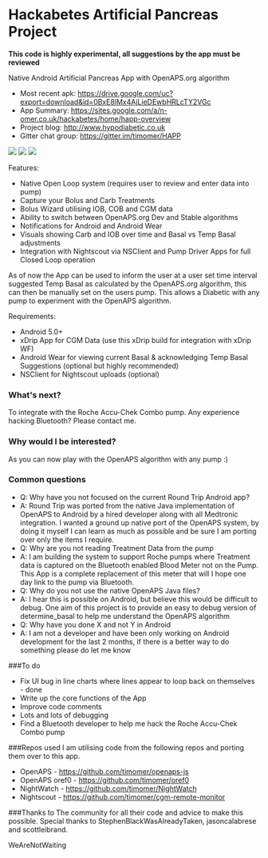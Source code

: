 # Hackabetes Artificial Pancreas Project
**This code is highly experimental, all suggestions by the app must be reviewed**

Native Android Artificial Pancreas App with OpenAPS.org algorithm

* Most recent apk: https://drive.google.com/uc?export=download&id=0BxE8lMx4AjLieDEwbHRLcTY2VGc
* App Summary: https://sites.google.com/a/n-omer.co.uk/hackabetes/home/happ-overview
* Project blog: http://www.hypodiabetic.co.uk
* Gitter chat group: https://gitter.im/timomer/HAPP

![](https://github.com/timomer/HAPP/blob/master/screenshot.png)
![](https://github.com/timomer/HAPP/blob/master/wear-screen.png)
![](https://github.com/timomer/HAPP/blob/master/wear-set-temp.png)



Features:
* Native Open Loop system (requires user to review and enter data into pump)
* Capture your Bolus and Carb Treatments
* Bolus Wizard utilising IOB, COB and CGM data
* Ability to switch between OpenAPS.org Dev and Stable algorithms
* Notifications for Android and Android Wear
* Visuals showing Carb and IOB over time and Basal vs Temp Basal adjustments
* Integration with Nightscout via NSClient and Pump Driver Apps for full Closed Loop operation

As of now the App can be used to inform the user at a user set time interval suggested Temp Basal as calculated by the OpenAPS.org algorithm, this can then be manually set on the users pump.
This allows a Diabetic with any pump to experiment with the OpenAPS algorithm.

Requirements:
* Android 5.0+
* xDrip App for CGM Data (use this xDrip build for integration with xDrip WF)
* Android Wear for viewing current Basal & acknowledging Temp Basal Suggestions (optional but highly recommended)
* NSClient for Nightscout uploads (optional)

### What's next?
To integrate with the Roche Accu-Chek Combo pump. Any experience hacking Bluetooth? Please contact me.

### Why would I be interested?
As you can now play with the OpenAPS algorithm with any pump :)

### Common questions
* Q: Why have you not focused on the current Round Trip Android app?
* A: Round Trip was ported from the native Java implementation of OpenAPS to Android by a hired developer along with all Medtronic integration. I wanted a ground up native port of the OpenAPS system, by doing it myself I can learn as much as possible and be sure I am porting over only the items I require.
* Q: Why are you not reading Treatment Data from the pump
* A: I am building the system to support Roche pumps where Treatment data is captured on the Bluetooth enabled Blood Meter not on the Pump. This App is a complete replacement of this meter that will I hope one day link to the pump via Bluetooth.
* Q: Why do you not use the native OpenAPS Java files?
* A: I hear this is possible on Android, but believe this would be difficult to debug. One aim of this project is to provide an easy to debug version of determine_basal to help me understand the OpenAPS algorithm
* Q: Why have you done X and not Y in Android
* A: I am not a developer and have been only working on Android development for the last 2 months, if there is a better way to do something please do let me know

###To do
* Fix UI bug in line charts where lines appear to loop back on themselves - done
* Write up the core functions of the App 
* Improve code comments
* Lots and lots of debugging
* Find a Bluetooth developer to help me hack the Roche Accu-Chek Combo pump

###Repos used
I am utilising code from the following repos and porting them over to this app.
* OpenAPS - https://github.com/timomer/openaps-js
* OpenAPS oref0 - https://github.com/timomer/oref0
* NightWatch - https://github.com/timomer/NightWatch
* Nightscout - https://github.com/timomer/cgm-remote-monitor

###Thanks to
The community for all their code and advice to make this possible. Special thanks to StephenBlackWasAlreadyTaken, jasoncalabrese and scottleibrand.

WeAreNotWaiting
